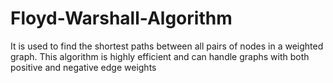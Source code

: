 # Floyd-Warshall-Algorithm
It is used to find the shortest paths between all pairs of nodes in a weighted graph. This algorithm is highly efficient and can handle graphs with both positive and negative edge weights
